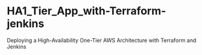 # HA1_Tier_App_with-Terraform-jenkins
Deploying a High-Availability One-Tier AWS Architecture with Terraform and Jenkins
